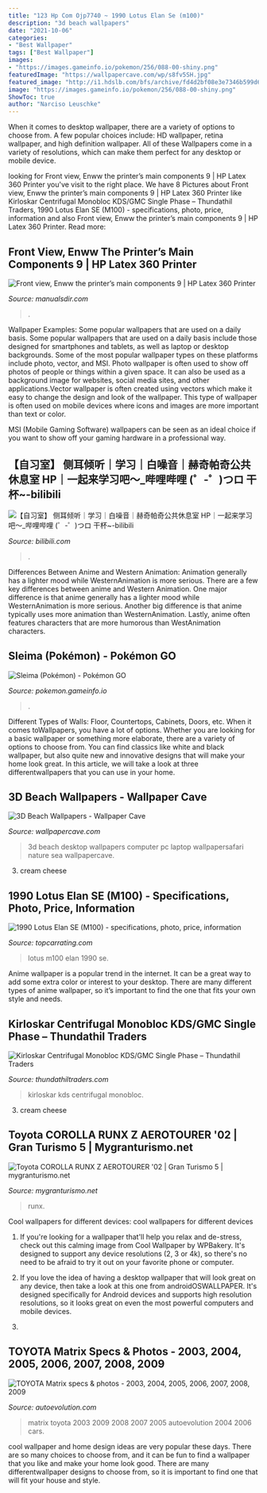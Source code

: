 ```yaml
---
title: "123 Hp Com Ojp7740 ~ 1990 Lotus Elan Se (m100)"
description: "3d beach wallpapers"
date: "2021-10-06"
categories:
- "Best Wallpaper"
tags: ["Best Wallpaper"]
images:
- "https://images.gameinfo.io/pokemon/256/088-00-shiny.png"
featuredImage: "https://wallpapercave.com/wp/s8fv5SH.jpg"
featured_image: "http://i1.hdslb.com/bfs/archive/fd4d2bf08e3e7346b599d636fa9de4f63235458f.jpg"
image: "https://images.gameinfo.io/pokemon/256/088-00-shiny.png"
ShowToc: true
author: "Narciso Leuschke"
---
```



When it comes to desktop wallpaper, there are a variety of options to choose from. A few popular choices include: HD wallpaper, retina wallpaper, and high definition wallpaper. All of these Wallpapers come in a variety of resolutions, which can make them perfect for any desktop or mobile device. 

	

		
looking for Front view, Enww the printer’s main components 9 | HP Latex 360 Printer you've visit to the right place. We have 8 Pictures about Front view, Enww the printer’s main components 9 | HP Latex 360 Printer like Kirloskar Centrifugal Monobloc KDS/GMC Single Phase – Thundathil Traders, 1990 Lotus Elan SE (M100) - specifications, photo, price, information and also Front view, Enww the printer’s main components 9 | HP Latex 360 Printer. Read more:
		
    
## Front View, Enww The Printer’s Main Components 9 | HP Latex 360 Printer

<img loading=lazy src="http://www.manualsdir.com/manuals/396717/15/hp-latex-360-printer-page15.png" onerror="this.onerror=null;this.src='https://tse4.mm.bing.net/th?id=OIP.aeRSh4_lxHanpYCUxquXUwHaKe&amp;pid=15.1';" alt="Front view, Enww the printer’s main components 9 | HP Latex 360 Printer">

_Source: manualsdir.com_

>. 

	

Wallpaper Examples: Some popular wallpapers that are used on a daily basis.
Some popular wallpapers that are used on a daily basis include those designed for smartphones and tablets, as well as laptop or desktop backgrounds. Some of the most popular wallpaper types on these platforms include photo, vector, and MSI. 
Photo wallpaper is often used to show off photos of people or things within a given space. It can also be used as a background image for websites, social media sites, and other applications.Vector wallpaper is often created using vectors which make it easy to change the design and look of the wallpaper. This type of wallpaper is often used on mobile devices where icons and images are more important than text or color. 

MSI (Mobile Gaming Software) wallpapers can be seen as an ideal choice if you want to show off your gaming hardware in a professional way.

    
## 【自习室】 侧耳倾听｜学习｜白噪音｜赫奇帕奇公共休息室 HP｜一起来学习吧～_哔哩哔哩 (゜-゜)つロ 干杯~-bilibili

<img loading=lazy src="http://i1.hdslb.com/bfs/archive/fd4d2bf08e3e7346b599d636fa9de4f63235458f.jpg" onerror="this.onerror=null;this.src='https://tse3.mm.bing.net/th?id=OIP.xrjhZbVN7zbLUNEKxCA3sQAAAA&amp;pid=15.1';" alt="【自习室】 侧耳倾听｜学习｜白噪音｜赫奇帕奇公共休息室 HP｜一起来学习吧～_哔哩哔哩 (゜-゜)つロ 干杯~-bilibili">

_Source: bilibili.com_

>. 

	

Differences Between Anime and Western Animation: Animation generally has a lighter mood while WesternAnimation is more serious.
There are a few key differences between anime and Western Animation. One major difference is that anime generally has a lighter mood while WesternAnimation is more serious. Another big difference is that anime typically uses more animation than WesternAnimation. Lastly, anime often features characters that are more humorous than WestAnimation characters.

    
## Sleima (Pokémon) - Pokémon GO

<img loading=lazy src="https://images.gameinfo.io/pokemon/256/088-00-shiny.png" onerror="this.onerror=null;this.src='https://tse4.mm.bing.net/th?id=OIP.miwzbpQWh7ttdlNaNMU2AgAAAA&amp;pid=15.1';" alt="Sleima (Pokémon) - Pokémon GO">

_Source: pokemon.gameinfo.io_

>. 

	

Different Types of Walls: Floor, Countertops, Cabinets, Doors, etc.
When it comes toWallpapers, you have a lot of options. Whether you are looking for a basic wallpaper or something more elaborate, there are a variety of options to choose from. You can find classics like white and black wallpaper, but also quite new and innovative designs that will make your home look great. In this article, we will take a look at three differentwallpapers that you can use in your home.

    
## 3D Beach Wallpapers - Wallpaper Cave

<img loading=lazy src="https://wallpapercave.com/wp/s8fv5SH.jpg" onerror="this.onerror=null;this.src='https://tse3.mm.bing.net/th?id=OIP.f0wXM8ZZzARWEIAf3YbwygHaFj&amp;pid=15.1';" alt="3D Beach Wallpapers - Wallpaper Cave">

_Source: wallpapercave.com_

>3d beach desktop wallpapers computer pc laptop wallpapersafari nature sea wallpapercave. 

	

3. cream cheese 

    
## 1990 Lotus Elan SE (M100) - Specifications, Photo, Price, Information

<img loading=lazy src="http://www.topcarrating.com/lotus/1990-lotus-elan-se-m100-5.jpg" onerror="this.onerror=null;this.src='https://tse1.mm.bing.net/th?id=OIP.zpqMeFQ2lcA39wB4O9wb4gHaFF&amp;pid=15.1';" alt="1990 Lotus Elan SE (M100) - specifications, photo, price, information">

_Source: topcarrating.com_

>lotus m100 elan 1990 se. 

	

Anime wallpaper is a popular trend in the internet. It can be a great way to add some extra color or interest to your desktop. There are many different types of anime wallpaper, so it’s important to find the one that fits your own style and needs.

    
## Kirloskar Centrifugal Monobloc KDS/GMC Single Phase – Thundathil Traders

<img loading=lazy src="https://www.thundathiltraders.com/wp-content/uploads/2020/06/20200614_161837h-1-1024x539.jpg" onerror="this.onerror=null;this.src='https://tse1.mm.bing.net/th?id=OIP.1IaY-ai-2ib2hC9hpOsXSwHaD5&amp;pid=15.1';" alt="Kirloskar Centrifugal Monobloc KDS/GMC Single Phase – Thundathil Traders">

_Source: thundathiltraders.com_

>kirloskar kds centrifugal monobloc. 

	

3. cream cheese 

    
## Toyota COROLLA RUNX Z AEROTOURER &#039;02 | Gran Turismo 5 | Mygranturismo.net

<img loading=lazy src="http://www.mygranturismo.net/images/cars/942u6873.jpg" onerror="this.onerror=null;this.src='https://tse3.mm.bing.net/th?id=OIP.xuQCjjUrLExYuA_4aSwNsAHaD9&amp;pid=15.1';" alt="Toyota COROLLA RUNX Z AEROTOURER &#039;02 | Gran Turismo 5 | mygranturismo.net">

_Source: mygranturismo.net_

>runx. 

	

Cool wallpapers for different devices:
cool wallpapers for different devices 

1. If you're looking for a wallpaper that'll help you relax and de-stress, check out this calming image from Cool Wallpaper by WPBakery. It's designed to support any device resolutions (2, 3 or 4k), so there's no need to be afraid to try it out on your favorite phone or computer.

2. If you love the idea of having a desktop wallpaper that will look great on any device, then take a look at this one from androidOSWALLPAPER. It's designed specifically for Android devices and supports high resolution resolutions, so it looks great on even the most powerful computers and mobile devices.

3.

    
## TOYOTA Matrix Specs &amp; Photos - 2003, 2004, 2005, 2006, 2007, 2008, 2009

<img loading=lazy src="https://s1.cdn.autoevolution.com/images/gallery/TOYOTAMatrix-666_3.jpg" onerror="this.onerror=null;this.src='https://tse2.mm.bing.net/th?id=OIP.QbRkptQxNQB8y0RF0e42jQHaE4&amp;pid=15.1';" alt="TOYOTA Matrix specs &amp; photos - 2003, 2004, 2005, 2006, 2007, 2008, 2009">

_Source: autoevolution.com_

>matrix toyota 2003 2009 2008 2007 2005 autoevolution 2004 2006 cars. 

	

cool wallpaper and home design ideas are very popular these days. There are so many choices to choose from, and it can be fun to find a wallpaper that you like and make your home look good. There are many differentwallpaper designs to choose from, so it is important to find one that will fit your house and style.

